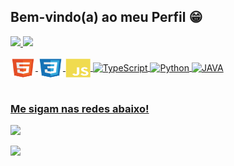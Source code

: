 ## Bem-vindo(a) ao meu Perfil 😁

 <div>
   <a href="https://github.com/pollyanasr">
   <img height="180em" src="https://github-readme-stats.vercel.app/api?username=pollyanasr&show_icons=true&theme=tokyonight&count_private=true"/>
   <img height="180em" src="https://github-readme-stats.vercel.app/api/top-langs/?username=pollyanasr&layout=compact&hide=DIGITAL%20Command%20Language&&theme=tokyonight&include_all_commits=true&count_private=true"/>


</div>
<div style="display: inline_block"><br>
  <img align="center" alt="HTML" height="30" width="40" src="https://raw.githubusercontent.com/devicons/devicon/master/icons/html5/html5-original.svg">
  <img align="center" alt="CSS" height="30" width="40" src="https://raw.githubusercontent.com/devicons/devicon/master/icons/css3/css3-original.svg">
  <img align="center" alt="Js" height="30" width="40" src="https://raw.githubusercontent.com/devicons/devicon/master/icons/javascript/javascript-plain.svg">
  <img align="center" alt="TypeScript" height="30" width="40" src="https://raw.githubusercontent.com/get-icon/geticon/master/icons/typescript-icon.svg">
  <img align="center" alt="Python" height="40" width="40" src="https://cdn.jsdelivr.net/gh/devicons/devicon@latest/icons/python/python-original.svg" />
  <img align="center" alt="JAVA" height="40" width="40" src="https://raw.githubusercontent.com/jmnote/z-icons/master/svg/java.svg">
          
</div>
 
 <br>
 
  ### Me sigam nas redes abaixo!
 
<div> 
  <a href="https://instagram.com/pollyannasan" target="_blank"><img src="https://img.shields.io/badge/-Instagram-%23E4405F?style=for-the-badge&logo=instagram&logoColor=white" target="_blank"></a>
 
  <a href="https://www.linkedin.com/in/pollyana-rodrigues-378261169/" target="_blank"><img src="https://img.shields.io/badge/-LinkedIn-%230077B5?style=for-the-badge&logo=linkedin&logoColor=white" target="_blank"></a> 
  

</div>

